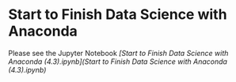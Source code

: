 Start to Finish Data Science with Anaconda
=======================

Please see the Jupyter Notebook *[Start to Finish Data Science with Anaconda (4.3).ipynb](Start to Finish Data Science with Anaconda (4.3).ipynb)*
